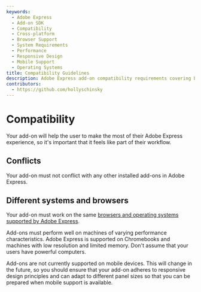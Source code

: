 ```yaml
---
keywords:
  - Adobe Express
  - Add-on SDK
  - Compatibility
  - Cross-platform
  - Browser Support
  - System Requirements
  - Performance
  - Responsive Design
  - Mobile Support
  - Operating Systems
title: Compatibility Guidelines
description: Adobe Express add-on compatibility requirements covering browser support, system requirements, performance standards, and responsive design principles.
contributors:
  - https://github.com/hollyschinsky
---
```


# Compatibility

Your add-on will help the user to make the most of their Adobe Express experience, so it's important that it feels like part of their workflow.

## Conflicts

Your add-on must not conflict with any other installed add-ons in Adobe Express.

## Different systems and browsers

Your add-on must work on the same [browsers and operating systems supported by Adobe Express](https://helpx.adobe.com/express/system-requirements.html).

Add-ons must perform well on machines of varying performance characteristics. Adobe Express is supported on Chromebooks and machines with low resolution and limited memory. Don't assume that your users have powerful computers.

Add-ons are not currently supported on mobile devices. This will change in the future, so you should ensure that your add-on adheres to responsive design principles and can adapt to different panel sizes so that you can be prepared when mobile support is available.
